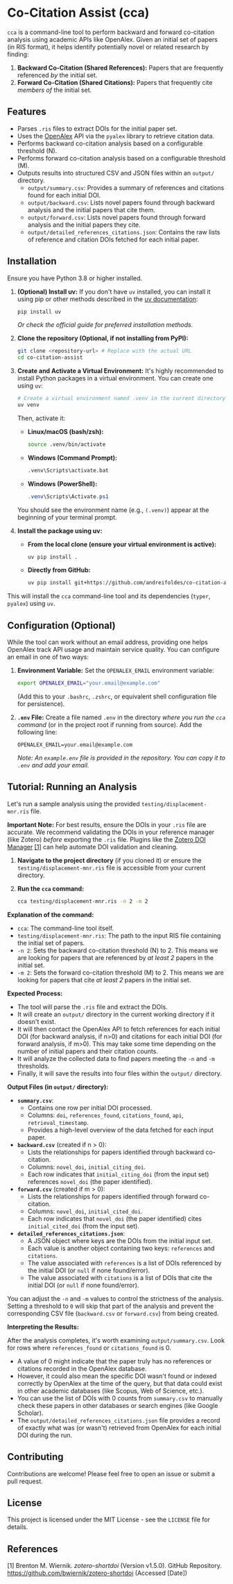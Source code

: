 # Co-Citation Assist (cca)

`cca` is a command-line tool to perform backward and forward co-citation analysis using academic APIs like OpenAlex. Given an initial set of papers (in RIS format), it helps identify potentially novel or related research by finding:

1.  **Backward Co-Citation (Shared References):** Papers that are frequently referenced *by* the initial set.
2.  **Forward Co-Citation (Shared Citations):** Papers that frequently cite *members of* the initial set.

## Features

*   Parses `.ris` files to extract DOIs for the initial paper set.
*   Uses the [OpenAlex](https://openalex.org/) API via the `pyalex` library to retrieve citation data.
*   Performs backward co-citation analysis based on a configurable threshold (N).
*   Performs forward co-citation analysis based on a configurable threshold (M).
*   Outputs results into structured CSV and JSON files within an `output/` directory.
    *   `output/summary.csv`: Provides a summary of references and citations found for each initial DOI.
    *   `output/backward.csv`: Lists novel papers found through backward analysis and the initial papers that cite them.
    *   `output/forward.csv`: Lists novel papers found through forward analysis and the initial papers they cite.
    *   `output/detailed_references_citations.json`: Contains the raw lists of reference and citation DOIs fetched for each initial paper.

## Installation

Ensure you have Python 3.8 or higher installed.

1.  **(Optional) Install uv:**
    If you don't have `uv` installed, you can install it using pip or other methods described in the [uv documentation](https://github.com/astral-sh/uv#installation):
    ```bash
    pip install uv 
    ```
    *Or check the official guide for preferred installation methods.*

2.  **Clone the repository (Optional, if not installing from PyPI):**
    ```bash
    git clone <repository-url> # Replace with the actual URL
    cd co-citation-assist
    ```

3.  **Create and Activate a Virtual Environment:**
    It's highly recommended to install Python packages in a virtual environment. You can create one using `uv`:
    ```bash
    # Create a virtual environment named .venv in the current directory
    uv venv 
    ```
    Then, activate it:
    *   **Linux/macOS (bash/zsh):**
        ```bash
        source .venv/bin/activate
        ```
    *   **Windows (Command Prompt):**
        ```cmd
        .venv\Scripts\activate.bat
        ```
    *   **Windows (PowerShell):**
        ```powershell
        .venv\Scripts\Activate.ps1
        ```
    You should see the environment name (e.g., `(.venv)`) appear at the beginning of your terminal prompt.

4.  **Install the package using uv:**
    *   **From the local clone (ensure your virtual environment is active):**
        ```bash
        uv pip install .
        ```
    *   **Directly from GitHub:**
        ```bash
        uv pip install git+https://github.com/andreifoldes/co-citation-assist.git # Replace with the actual URL
        ```

This will install the `cca` command-line tool and its dependencies (`typer`, `pyalex`) using `uv`.

## Configuration (Optional)

While the tool can work without an email address, providing one helps OpenAlex track API usage and maintain service quality. You can configure an email in one of two ways:

1.  **Environment Variable:**
    Set the `OPENALEX_EMAIL` environment variable:
    ```bash
    export OPENALEX_EMAIL="your.email@example.com" 
    ```
    (Add this to your `.bashrc`, `.zshrc`, or equivalent shell configuration file for persistence).

2.  **`.env` File:**
    Create a file named `.env` in the directory *where you run the `cca` command* (or in the project root if running from source). Add the following line:
    ```
    OPENALEX_EMAIL=your.email@example.com
    ```
    *Note: An `example.env` file is provided in the repository. You can copy it to `.env` and add your email.*

## Tutorial: Running an Analysis

Let's run a sample analysis using the provided `testing/displacement-mnr.ris` file.

**Important Note:** For best results, ensure the DOIs in your `.ris` file are accurate. We recommend validating the DOIs in your reference manager (like Zotero) *before* exporting the `.ris` file. Plugins like the [Zotero DOI Manager](https://github.com/bwiernik/zotero-shortdoi) [[1]](https://github.com/bwiernik/zotero-shortdoi) can help automate DOI validation and cleaning.

1.  **Navigate to the project directory** (if you cloned it) or ensure the `testing/displacement-mnr.ris` file is accessible from your current directory.
2.  **Run the `cca` command:**

    ```bash
    cca testing/displacement-mnr.ris -n 2 -m 2
    ```

**Explanation of the command:**

*   `cca`: The command-line tool itself.
*   `testing/displacement-mnr.ris`: The path to the input RIS file containing the initial set of papers.
*   `-n 2`: Sets the backward co-citation threshold (N) to 2. This means we are looking for papers that are referenced by *at least 2* papers in the initial set.
*   `-m 2`: Sets the forward co-citation threshold (M) to 2. This means we are looking for papers that cite *at least 2* papers in the initial set.

**Expected Process:**

*   The tool will parse the `.ris` file and extract the DOIs.
*   It will create an `output/` directory in the current working directory if it doesn't exist.
*   It will then contact the OpenAlex API to fetch references for each initial DOI (for backward analysis, if n>0) and citations for each initial DOI (for forward analysis, if m>0). This may take some time depending on the number of initial papers and their citation counts.
*   It will analyze the collected data to find papers meeting the `-n` and `-m` thresholds.
*   Finally, it will save the results into four files within the `output/` directory.

**Output Files (in `output/` directory):**

*   **`summary.csv`**: 
    *   Contains one row per initial DOI processed.
    *   Columns: `doi`, `references_found`, `citations_found`, `api`, `retrieval_timestamp`.
    *   Provides a high-level overview of the data fetched for each input paper.
*   **`backward.csv`** (created if n > 0):
    *   Lists the relationships for papers identified through backward co-citation.
    *   Columns: `novel_doi`, `initial_citing_doi`.
    *   Each row indicates that `initial_citing_doi` (from the input set) references `novel_doi` (the paper identified).
*   **`forward.csv`** (created if m > 0):
    *   Lists the relationships for papers identified through forward co-citation.
    *   Columns: `novel_doi`, `initial_cited_doi`.
    *   Each row indicates that `novel_doi` (the paper identified) cites `initial_cited_doi` (from the input set).
*   **`detailed_references_citations.json`**:
    *   A JSON object where keys are the DOIs from the initial input set.
    *   Each value is another object containing two keys: `references` and `citations`.
    *   The value associated with `references` is a list of DOIs referenced by the initial DOI (or `null` if none found/error).
    *   The value associated with `citations` is a list of DOIs that cite the initial DOI (or `null` if none found/error).

You can adjust the `-n` and `-m` values to control the strictness of the analysis. Setting a threshold to `0` will skip that part of the analysis and prevent the corresponding CSV file (`backward.csv` or `forward.csv`) from being created.

**Interpreting the Results:**

After the analysis completes, it's worth examining `output/summary.csv`. Look for rows where `references_found` or `citations_found` is 0. 

*   A value of 0 might indicate that the paper truly has no references or citations recorded in the OpenAlex database.
*   However, it could also mean the specific DOI wasn't found or indexed correctly by OpenAlex at the time of the query, but that data could exist in other academic databases (like Scopus, Web of Science, etc.).
*   You can use the list of DOIs with 0 counts from `summary.csv` to manually check these papers in other databases or search engines (like Google Scholar).
*   The `output/detailed_references_citations.json` file provides a record of exactly what was (or wasn't) retrieved from OpenAlex for each initial DOI during the run.

## Contributing

Contributions are welcome! Please feel free to open an issue or submit a pull request.

## License

This project is licensed under the MIT License - see the `LICENSE` file for details.

## References

[1] Brenton M. Wiernik. *zotero-shortdoi* (Version v1.5.0). GitHub Repository. https://github.com/bwiernik/zotero-shortdoi (Accessed [Date]) 
